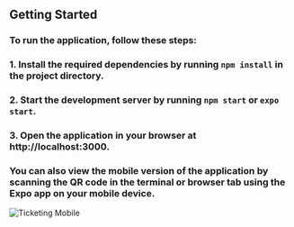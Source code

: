 ## Getting Started

### To run the application, follow these steps:

### 1. Install the required dependencies by running `npm install` in the project directory.

### 2. Start the development server by running `npm start` or `expo start`.

### 3. Open the application in your browser at http://localhost:3000.

### You can also view the mobile version of the application by scanning the QR code in the terminal or browser tab using the Expo app on your mobile device.

![Ticketing Mobile](./assets/images/mobile.png)
